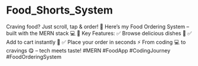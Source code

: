 # Food_Shorts_System
Craving food? Just scroll, tap &amp; order! 🚀 Here’s my Food Ordering System – built with the MERN stack 💻  🎯 Key Features: ✅ Browse delicious dishes 🍕 ✅ Add to cart instantly 🛒 ✅ Place your order in seconds ⚡  From coding 💻 to cravings 😋 – tech meets taste! #MERN #FoodApp #CodingJourney #FoodOrderingSystem
